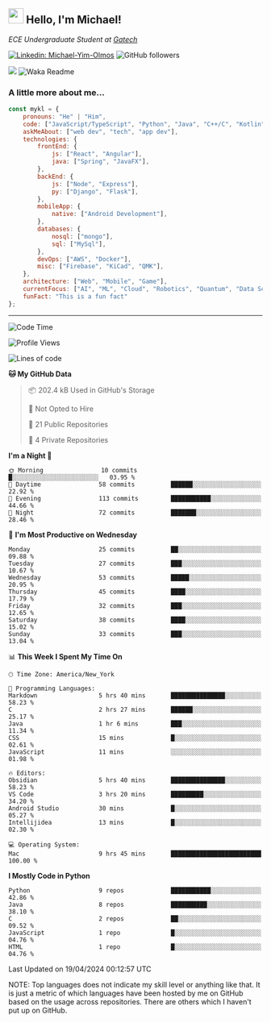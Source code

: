 <h2><img src="https://emojis.slackmojis.com/emojis/images/1531849430/4246/blob-sunglasses.gif?1531849430" width="30"/> Hello, I'm Michael!</h2>
<p><em>ECE Undergraduate Student at <a href="https://www.gatech.edu/">Gatech</em></p>

[![Linkedin: Michael-Yim-Olmos](https://img.shields.io/badge/-mykl-blue?style=flat-square&logo=Linkedin&logoColor=white&link=https://www.linkedin.com/in/michael-yim-olmos/)](https://www.linkedin.com/in/michael-yim-olmos/)
![GitHub followers](https://img.shields.io/github/followers/MyKl-Y?label=Follow&style=social)
<!--[![website](https://img.shields.io/badge/Website-46a2f1.svg?&style=flat-square&logo=Google-Chrome&logoColor=white&link=https://anmolsingh.me/)](https://anmolsingh.me/)-->
![](https://visitor-badge.glitch.me/badge?page_id=anmol098.anmol098)
![Waka Readme](https://github.com/anmol098/anmol098/workflows/Waka%20Readme/badge.svg)

<!--👇 Hit in your console or terminal to connect with me.

```bash
npx anmol
```
**👆 This command line tool can be found at [npx anmol](https://github.com/anmol098/npx_card)**-->

### A little more about me...  

```javascript
const mykl = {
    pronouns: "He" | "Him",
    code: ["JavaScript/TypeScript", "Python", "Java", "C++/C", "Kotlin"],
    askMeAbout: ["web dev", "tech", "app dev"],
    technologies: {
        frontEnd: {
            js: ["React", "Angular"],
            java: ["Spring", "JavaFX"],
        },
        backEnd: {
            js: ["Node", "Express"],
            py: ["Django", "Flask"],
        },
        mobileApp: {
            native: ["Android Development"],
        },
        databases: {
            nosql: ["mongo"],
            sql: ["MySql"],
        },
        devOps: ["AWS", "Docker"],
        misc: ["Firebase", "KiCad", "QMK"],
    },
    architecture: ["Web", "Mobile", "Game"],
    currentFocus: ["AI", "ML", "Cloud", "Robotics", "Quantum", "Data Science"],
    funFact: "This is a fun fact"
};
```

---
<!--START_SECTION:waka-->
![Code Time](http://img.shields.io/badge/Code%20Time-66%20hrs%2022%20mins-blue)

![Profile Views](http://img.shields.io/badge/Profile%20Views-0-blue)

![Lines of code](https://img.shields.io/badge/From%20Hello%20World%20I%27ve%20Written-2.3%20million%20lines%20of%20code-blue)

**🐱 My GitHub Data** 

> 📦 202.4 kB Used in GitHub's Storage 
 > 
> 🚫 Not Opted to Hire
 > 
> 📜 21 Public Repositories 
 > 
> 🔑 4 Private Repositories 
 > 
**I'm a Night 🦉** 

```text
🌞 Morning                10 commits          █░░░░░░░░░░░░░░░░░░░░░░░░   03.95 % 
🌆 Daytime                58 commits          ██████░░░░░░░░░░░░░░░░░░░   22.92 % 
🌃 Evening                113 commits         ███████████░░░░░░░░░░░░░░   44.66 % 
🌙 Night                  72 commits          ███████░░░░░░░░░░░░░░░░░░   28.46 % 
```
📅 **I'm Most Productive on Wednesday** 

```text
Monday                   25 commits          ██░░░░░░░░░░░░░░░░░░░░░░░   09.88 % 
Tuesday                  27 commits          ███░░░░░░░░░░░░░░░░░░░░░░   10.67 % 
Wednesday                53 commits          █████░░░░░░░░░░░░░░░░░░░░   20.95 % 
Thursday                 45 commits          ████░░░░░░░░░░░░░░░░░░░░░   17.79 % 
Friday                   32 commits          ███░░░░░░░░░░░░░░░░░░░░░░   12.65 % 
Saturday                 38 commits          ████░░░░░░░░░░░░░░░░░░░░░   15.02 % 
Sunday                   33 commits          ███░░░░░░░░░░░░░░░░░░░░░░   13.04 % 
```


📊 **This Week I Spent My Time On** 

```text
🕑︎ Time Zone: America/New_York

💬 Programming Languages: 
Markdown                 5 hrs 40 mins       ███████████████░░░░░░░░░░   58.23 % 
C                        2 hrs 27 mins       ██████░░░░░░░░░░░░░░░░░░░   25.17 % 
Java                     1 hr 6 mins         ███░░░░░░░░░░░░░░░░░░░░░░   11.34 % 
CSS                      15 mins             █░░░░░░░░░░░░░░░░░░░░░░░░   02.61 % 
JavaScript               11 mins             ░░░░░░░░░░░░░░░░░░░░░░░░░   01.98 % 

🔥 Editors: 
Obsidian                 5 hrs 40 mins       ███████████████░░░░░░░░░░   58.23 % 
VS Code                  3 hrs 20 mins       █████████░░░░░░░░░░░░░░░░   34.20 % 
Android Studio           30 mins             █░░░░░░░░░░░░░░░░░░░░░░░░   05.27 % 
Intellijidea             13 mins             █░░░░░░░░░░░░░░░░░░░░░░░░   02.30 % 

💻 Operating System: 
Mac                      9 hrs 45 mins       █████████████████████████   100.00 % 
```

**I Mostly Code in Python** 

```text
Python                   9 repos             ███████████░░░░░░░░░░░░░░   42.86 % 
Java                     8 repos             ██████████░░░░░░░░░░░░░░░   38.10 % 
C                        2 repos             ██░░░░░░░░░░░░░░░░░░░░░░░   09.52 % 
JavaScript               1 repo              █░░░░░░░░░░░░░░░░░░░░░░░░   04.76 % 
HTML                     1 repo              █░░░░░░░░░░░░░░░░░░░░░░░░   04.76 % 
```




 Last Updated on 19/04/2024 00:12:57 UTC
<!--END_SECTION:waka-->

NOTE: Top languages does not indicate my skill level or anything like that. It is just a metric of which languages have been hosted by me on GitHub based on the usage across repositories. There are others which I haven't put up on GitHub.

